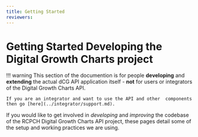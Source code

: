 ```yaml
---
title: Getting Started
reviewers:
---
```


# Getting Started Developing the Digital Growth Charts project

!!! warning
    This section of the documention is for people **developing** and **extending** the actual dCG API application itself - **not** for users or integrators of the Digital Growth Charts API.

    If you are an integrator and want to use the API and other  components then go [here](../integrator/support.md).

If you would like to get involved in *developing* and *improving* the codebase of the RCPCH Digital Growth Charts API project, these pages detail some of the setup and working practices we are using.
